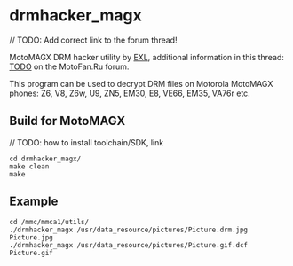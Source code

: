 drmhacker_magx
==============

// TODO: Add correct link to the forum thread!

MotoMAGX DRM hacker utility by [EXL](https://github.com/EXL/), additional information in this thread: [TODO](https://forum.motofan.ru/index.php?showtopic=143336) on the MotoFan.Ru forum.

This program can be used to decrypt DRM files on Motorola MotoMAGX phones: Z6, V8, Z6w, U9, ZN5, EM30, E8, VE66, EM35, VA76r etc.

## Build for MotoMAGX

// TODO: how to install toolchain/SDK, link

```
cd drmhacker_magx/
make clean
make
```

## Example

```
cd /mmc/mmca1/utils/
./drmhacker_magx /usr/data_resource/pictures/Picture.drm.jpg Picture.jpg
./drmhacker_magx /usr/data_resource/pictures/Picture.gif.dcf Picture.gif
```
